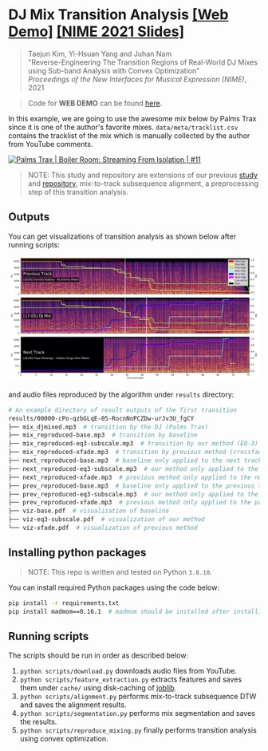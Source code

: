 # DJ Mix Transition Analysis [[Web Demo]](https://mir-aidj.github.io/transition-analysis/) [[NIME 2021 Slides]](https://docs.google.com/presentation/d/1spwtnHoltPWEG0D9Bjhnc8NI9OnVSSawT-T2-MlHwpY/edit?usp=sharing)
> Taejun Kim, Yi-Hsuan Yang and Juhan Nam  
> "Reverse-Engineering The Transition Regions of Real-World DJ Mixes using Sub-band Analysis with Convex Optimization"  
> _Proceedings of the New Interfaces for Musical Expression (NIME)_, 2021

> Code for **WEB DEMO** can be found [here](demo).

In this example, we are going to use the awesome mix below by Palms Trax since it is one of the author's favorite mixes.
`data/meta/tracklist.csv` contains the tracklist of the mix which is manually collected by the author from YouTube comments.

[![Palms Trax | Boiler Room: Streaming From Isolation | #11](https://img.youtube.com/vi/cPo-qzbGLqE/0.jpg)](https://www.youtube.com/watch?v=cPo-qzbGLqE)

> NOTE: This study and repository are extensions of our previous 
> [study](https://arxiv.org/abs/2008.10267) 
> and [repository](https://github.com/mir-aidj/djmix-analysis), 
> mix-to-track subsequence alignment, a preprocessing step of this transition analysis.

## Outputs
You can get visualizations of transition analysis as shown below after running scripts:

![Transition Visualization](img/viz.png?raw=true "Transition Visualization")

and audio files reproduced by the algorithm under `results` directory:
```sh
# An example directory of result outputs of the first transition
results/00000-cPo-qzbGLqE-05-RocnNoPCZDw-urJv3U_fgCY
├── mix_djmixed.mp3  # transition by the DJ (Palms Trax)
├── mix_reproduced-base.mp3  # transition by baseline
├── mix_reproduced-eq3-subscale.mp3  # transition by our method (EQ-3) 
├── mix_reproduced-xfade.mp3  # transition by previous method (crossfade)
├── next_reproduced-base.mp3  # baseline only applied to the next track
├── next_reproduced-eq3-subscale.mp3  # our method only applied to the next track
├── next_reproduced-xfade.mp3  # previous method only applied to the next track
├── prev_reproduced-base.mp3  # baseline only applied to the previous track
├── prev_reproduced-eq3-subscale.mp3  # our method only applied to the previous track
├── prev_reproduced-xfade.mp3  # previous method only applied to the previous track
├── viz-base.pdf  # visualization of baseline
├── viz-eq3-subscale.pdf  # visualization of our method
└── viz-xfade.pdf  # visualization of previous method
```

## Installing python packages
> NOTE: This repo is written and tested on Python `3.8.10`.

You can install required Python packages using the code below: 
```sh
pip install -r requirements.txt
pip install madmom==0.16.1  # madmom should be installed after installing cython
```


## Running scripts
The scripts should be run in order as described below:
1. `python scripts/download.py` downloads audio files from YouTube.
2. `python scripts/feature_extraction.py` extracts features and saves them under `cache/` using disk-caching of [joblib](https://joblib.readthedocs.io/).
3. `python scripts/alignment.py` performs mix-to-track subsequence DTW and saves the alignment results.
4. `python scripts/segmentation.py` performs mix segmentation and saves the results.
5. `python scripts/reproduce_mixing.py` finally performs transition analysis using convex optimization.


